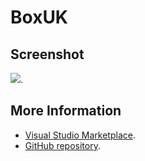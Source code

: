 # BoxUK



## Screenshot
![](https://raw.githubusercontent.com/gerane/VSCodeThemes/master/gerane.Theme-BoxUK/screenshot.png).


## More Information
* [Visual Studio Marketplace](https://marketplace.visualstudio.com/items/gerane.Theme-BoxUK).
* [GitHub repository](https://github.com/gerane/VSCodeThemes).
